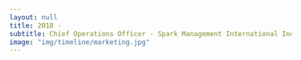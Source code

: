 ```yaml
---
layout: null
title: 2018 - 
subtitle: Chief Operations Officer - Spark Management International Inc. - Barbados
image: "img/timeline/marketing.jpg"
---
```

